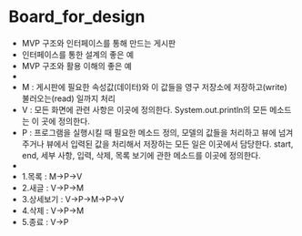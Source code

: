 # Board_for_design

- MVP 구조와 인터페이스를 통해 만드는 게시판
- 인터페이스를 통한 설계의 좋은 예
- MVP 구조와 활용 이해의 좋은 예
-
- M : 게시판에 필요한 속성값(데이터)와 이 값들을 영구 저장소에 저장하고(write) 불러오는(read) 일까지 처리
- V : 모든 화면에 관련 사항은 이곳에 정의한다. System.out.println의 모든 메소드는 이 곳에 정의한다.
- P : 프로그램을 실행시킬 때 필요한 메소드 정의, 모델의 값들을 처리하고 뷰에 넘겨주거나 뷰에서 입력된 값을 처리해서 저장하는 모든 일은 이곳에서 담당한다. start, end, 세부 사항, 입력, 삭제, 목록 보기에 관한 메소드를 이곳에 정의한다.
-
- 1.목록 : M->P->V
- 2.새글 : V->P->M
- 3.상세보기 : V->P->M->P->V
- 4.삭제 : V->P->M
- 5.종료 : V->P
